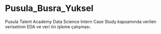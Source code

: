 # Pusula_Busra_Yuksel
Pusula Talent Academy Data Science Intern Case Study kapsamında verilen verisetinin  EDA ve veri ön işleme çalışması.
